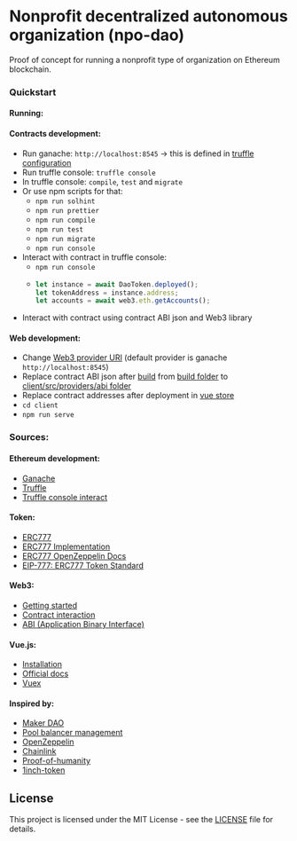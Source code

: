 # Nonprofit decentralized autonomous organization (npo-dao)

Proof of concept for running a nonprofit type of organization on Ethereum blockchain.

### Quickstart

#### Running:

#### Contracts development:

- Run ganache: `http://localhost:8545` -> this is defined in [truffle configuration](ethereum/truffle-config.js)
- Run truffle console: `truffle console`
- In truffle console: `compile`, `test` and `migrate`
- Or use npm scripts for that:
  - `npm run solhint`
  - `npm run prettier`
  - `npm run compile`
  - `npm run test`
  - `npm run migrate`
  - `npm run console`
- Interact with contract in truffle console:
  - `npm run console`
  - ```javascript
    let instance = await DaoToken.deployed();
    let tokenAddress = instance.address;
    let accounts = await web3.eth.getAccounts();
    ```
- Interact with contract using contract ABI json and Web3 library

#### Web development:

- Change [Web3 provider URI](client/src/providers/web3.js) (default provider is ganache `http://localhost:8545`)
- Replace contract ABI json after [build](#contract-development) from [build folder](ethereum/) to [client/src/providers/abi folder](client/src/providers/abi)
- Replace contract addresses after deployment in [vue store](client/src/store/index.js)
- `cd client`
- `npm run serve`

### Sources:

#### Ethereum development:

- [Ganache](https://www.trufflesuite.com/ganache)
- [Truffle](https://www.trufflesuite.com/docs/truffle/quickstart)
- [Truffle console interact](https://www.trufflesuite.com/docs/truffle/getting-started/interacting-with-your-contracts)

#### Token:

- [ERC777](https://www.erc777.org/)
- [ERC777 Implementation](https://github.com/0xjac/ERC777)
- [ERC777 OpenZeppelin Docs](https://docs.openzeppelin.com/contracts/2.x/api/token/erc777#ERC777)
- [EIP-777: ERC777 Token Standard](https://eips.ethereum.org/EIPS/eip-777)

#### Web3:

- [Getting started](https://web3js.readthedocs.io/en/v1.2.1/getting-started.html)
- [Contract interaction](https://web3js.readthedocs.io/en/v1.2.1/web3-eth-contract.html)
- [ABI (Application Binary Interface)](https://web3js.readthedocs.io/en/v1.2.11/web3-eth-abi.html)

#### Vue.js:

- [Installation](https://cli.vuejs.org/guide/installation.html)
- [Official docs](https://vuejs.org/v2/guide/installation.html)
- [Vuex](https://vuex.vuejs.org/)

#### Inspired by:

- [Maker DAO](https://github.com/makerdao)
- [Pool balancer management](https://github.com/balancer-labs/pool-management-vue)
- [OpenZeppelin](https://github.com/OpenZeppelin/openzeppelin-contracts)
- [Chainlink](https://github.com/smartcontractkit/chainlink)
- [Proof-of-humanity](https://github.com/Proof-Of-Humanity)
- [1inch-token](https://github.com/ajsantander/1inch-token-distribution)

## License

This project is licensed under the MIT License - see the [LICENSE](LICENSE) file for details.
